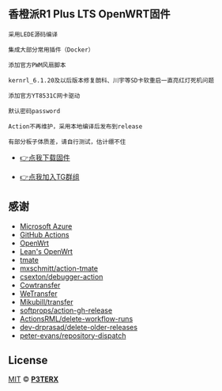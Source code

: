 ## 香橙派R1 Plus LTS OpenWRT固件
    采用LEDE源码编译
    
    集成大部分常用插件（Docker）
    
    添加官方PWM风扇脚本
    
    kernrl_6.1.20及以后版本修复朗科、川宇等SD卡软重启一直亮红灯死机问题
    
    添加官方YT8531C网卡驱动
    
    默认密码password
    
    Action不再维护，采用本地编译后发布到release
    
    有部分板子体质差，请自行测试，估计绷不住
    
- [:point_right:点我下载固件](https://github.com/QYKing233/OpenWRT-OrangePi-R1-Plus-LTS/releases)

- [:point_right:点我加入TG群组](https://t.me/orangepi_openwrt)


## 感谢

- [Microsoft Azure](https://azure.microsoft.com)
- [GitHub Actions](https://github.com/features/actions)
- [OpenWrt](https://github.com/openwrt/openwrt)
- [Lean's OpenWrt](https://github.com/coolsnowwolf/lede)
- [tmate](https://github.com/tmate-io/tmate)
- [mxschmitt/action-tmate](https://github.com/mxschmitt/action-tmate)
- [csexton/debugger-action](https://github.com/csexton/debugger-action)
- [Cowtransfer](https://cowtransfer.com)
- [WeTransfer](https://wetransfer.com/)
- [Mikubill/transfer](https://github.com/Mikubill/transfer)
- [softprops/action-gh-release](https://github.com/softprops/action-gh-release)
- [ActionsRML/delete-workflow-runs](https://github.com/ActionsRML/delete-workflow-runs)
- [dev-drprasad/delete-older-releases](https://github.com/dev-drprasad/delete-older-releases)
- [peter-evans/repository-dispatch](https://github.com/peter-evans/repository-dispatch)

## License

[MIT](https://github.com/P3TERX/Actions-OpenWrt/blob/main/LICENSE) © [**P3TERX**](https://p3terx.com)

